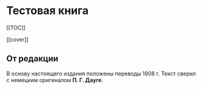 # Тестовая книга

[[TOC]]

[[cover]]

## От редакции

В основу настоящего издания положены переводы 1908 г. Текст сверил с немецким оригиналом **П. Г. Дауге**.
